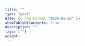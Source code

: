 ```yaml
---
title: ""
type: "post"
date: {{ now.Format "2006-01-02" }}
showTableOfContents: true
description: ""
tags: [""]
weight: 
---
```


# 


